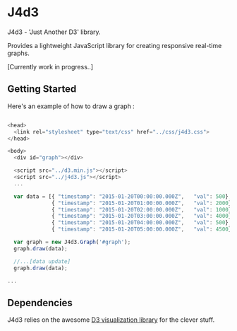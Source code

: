 # J4d3

J4d3 - 'Just Another D3' library.

Provides a lightweight JavaScript library for creating responsive real-time graphs.

[Currently work in progress..]

## Getting Started

  Here's an example of how to draw a graph :

```javascript

<head>
  <link rel="stylesheet" type="text/css" href="../css/j4d3.css">
</head>

<body>
  <div id="graph"></div>

  <script src="../d3.min.js"></script>
  <script src="../j4d3.js"></script>
  ...

  var data = [{ "timestamp": "2015-01-20T00:00:00.000Z",   "val": 500},
              { "timestamp": "2015-01-20T01:00:00.000Z",   "val": 2000},
              { "timestamp": "2015-01-20T02:00:00.000Z",   "val": 1000},
              { "timestamp": "2015-01-20T03:00:00.000Z",   "val": 4000},
              { "timestamp": "2015-01-20T04:00:00.000Z",   "val": 500},
              { "timestamp": "2015-01-20T05:00:00.000Z",   "val": 4500}];

  var graph = new J4d3.Graph('#graph');
  graph.draw(data);

  //...[data update]  
  graph.draw(data);

...


```

## Dependencies

J4d3 relies on the awesome [D3 visualization library](http://mbostock.github.com/d3/) for the clever stuff.
